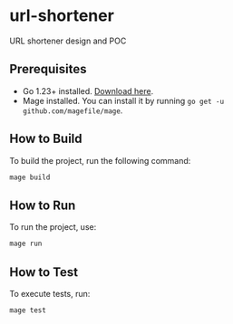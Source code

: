 # url-shortener

URL shortener design and POC

## Prerequisites

- Go 1.23+ installed. [Download here](https://golang.org/dl/).
- Mage installed. You can install it by running `go get -u github.com/magefile/mage`.

## How to Build

To build the project, run the following command:

```sh
mage build
```

## How to Run

To run the project, use:

```sh
mage run
```

## How to Test

To execute tests, run:

```sh
mage test
```
